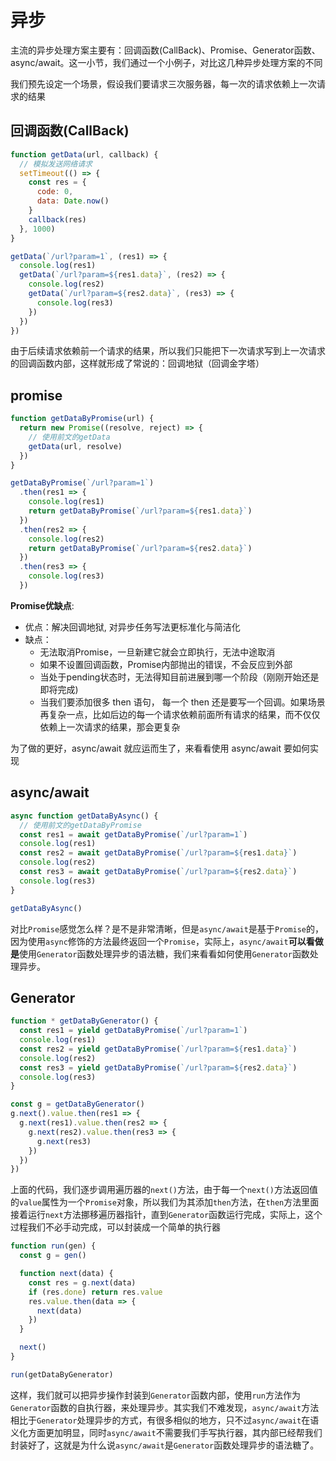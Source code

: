 # 异步

主流的异步处理方案主要有：回调函数(CallBack)、Promise、Generator函数、async/await。这一小节，我们通过一个小例子，对比这几种异步处理方案的不同

我们预先设定一个场景，假设我们要请求三次服务器，每一次的请求依赖上一次请求的结果

## 回调函数(CallBack)

```javascript
function getData(url, callback) {
  // 模拟发送网络请求
  setTimeout(() => {
    const res = {
      code: 0,
      data: Date.now()
    }
    callback(res)
  }, 1000)
}

getData(`/url?param=1`, (res1) => {
  console.log(res1)
  getData(`/url?param=${res1.data}`, (res2) => {
    console.log(res2)
    getData(`/url?param=${res2.data}`, (res3) => {
      console.log(res3)
    })
  })
})
```

由于后续请求依赖前一个请求的结果，所以我们只能把下一次请求写到上一次请求的回调函数内部，这样就形成了常说的：回调地狱（回调金字塔）

## promise

```javascript
function getDataByPromise(url) {
  return new Promise((resolve, reject) => {
    // 使用前文的getData
    getData(url, resolve)
  })
}

getDataByPromise(`/url?param=1`)
  .then(res1 => {
    console.log(res1)
    return getDataByPromise(`/url?param=${res1.data}`)
  })
  .then(res2 => {
    console.log(res2)
    return getDataByPromise(`/url?param=${res2.data}`)
  })
  .then(res3 => {
    console.log(res3)
  })
```

**Promise优缺点**:

- 优点：解决回调地狱, 对异步任务写法更标准化与简洁化
- 缺点：
  - 无法取消Promise，一旦新建它就会立即执行，无法中途取消
  - 如果不设置回调函数，Promise内部抛出的错误，不会反应到外部
  - 当处于pending状态时，无法得知目前进展到哪一个阶段（刚刚开始还是即将完成)
  - 当我们要添加很多 then 语句， 每一个 then 还是要写一个回调。如果场景再复杂一点，比如后边的每一个请求依赖前面所有请求的结果，而不仅仅依赖上一次请求的结果，那会更复杂

为了做的更好，async/await 就应运而生了，来看看使用 async/await 要如何实现

## async/await

```javascript
async function getDataByAsync() {
  // 使用前文的getDataByPromise
  const res1 = await getDataByPromise(`/url?param=1`)
  console.log(res1)
  const res2 = await getDataByPromise(`/url?param=${res1.data}`)
  console.log(res2)
  const res3 = await getDataByPromise(`/url?param=${res2.data}`)
  console.log(res3)
}

getDataByAsync()
```

对比`Promise`感觉怎么样？是不是非常清晰，但是`async/await`是基于`Promise`的，因为使用`async`修饰的方法最终返回一个`Promise`，实际上，`async/await`**可以看做是**使用`Generator`函数处理异步的语法糖，我们来看看如何使用`Generator`函数处理异步。

## Generator

```javascript
function * getDataByGenerator() {
  const res1 = yield getDataByPromise(`/url?param=1`)
  console.log(res1)
  const res2 = yield getDataByPromise(`/url?param=${res1.data}`)
  console.log(res2)
  const res3 = yield getDataByPromise(`/url?param=${res2.data}`)
  console.log(res3)
}

const g = getDataByGenerator()
g.next().value.then(res1 => {
  g.next(res1).value.then(res2 => {
    g.next(res2).value.then(res3 => {
      g.next(res3)
    })
  })
})
```

上面的代码，我们逐步调用遍历器的`next()`方法，由于每一个`next()`方法返回值的`value`属性为一个`Promise`对象，所以我们为其添加`then`方法，在`then`方法里面接着运行`next`方法挪移遍历器指针，直到`Generator`函数运行完成，实际上，这个过程我们不必手动完成，可以封装成一个简单的执行器

```javascript
function run(gen) {
  const g = gen()

  function next(data) {
    const res = g.next(data)
    if (res.done) return res.value
    res.value.then(data => {
      next(data)
    })
  }

  next()
}

run(getDataByGenerator)
```

这样，我们就可以把异步操作封装到`Generator`函数内部，使用`run`方法作为`Generator`函数的自执行器，来处理异步。其实我们不难发现，`async/await`方法相比于`Generator`处理异步的方式，有很多相似的地方，只不过`async/await`在语义化方面更加明显，同时`async/await`不需要我们手写执行器，其内部已经帮我们封装好了，这就是为什么说`async/await`是`Generator`函数处理异步的语法糖了。
